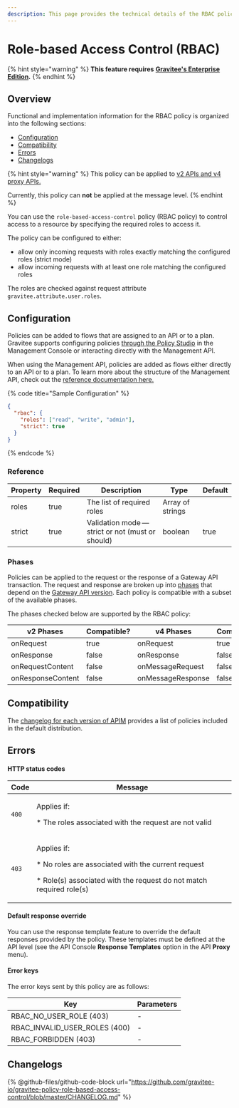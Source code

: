 ```yaml
---
description: This page provides the technical details of the RBAC policy
---
```


# Role-based Access Control (RBAC)

{% hint style="warning" %}
**This feature requires** [**Gravitee's Enterprise Edition**](../../overview/introduction-to-gravitee-api-management-apim/ee-vs-oss.md)**.**
{% endhint %}

## Overview

Functional and implementation information for the RBAC policy is organized into the following sections:

* [Configuration](role-based-access-control-rbac.md#configuration)
* [Compatibility](role-based-access-control-rbac.md#compatibility)
* [Errors](role-based-access-control-rbac.md#errors)
* [Changelogs](role-based-access-control-rbac.md#changelogs)

{% hint style="warning" %}
This policy can be applied to [v2 APIs and v4 proxy APIs.](../../overview/gravitee-api-definitions-and-execution-engines.md)

Currently, this policy can **not** be applied at the message level.
{% endhint %}

You can use the `role-based-access-control` policy (RBAC policy) to control access to a resource by specifying the required roles to access it.

The policy can be configured to either:

* allow only incoming requests with roles exactly matching the configured roles (strict mode)
* allow incoming requests with at least one role matching the configured roles

The roles are checked against request attribute `gravitee.attribute.user.roles`.

## Configuration

Policies can be added to flows that are assigned to an API or to a plan. Gravitee supports configuring policies [through the Policy Studio](../../guides/policy-design/) in the Management Console or interacting directly with the Management API.

When using the Management API, policies are added as flows either directly to an API or to a plan. To learn more about the structure of the Management API, check out the [reference documentation here.](../management-api-reference/)

{% code title="Sample Configuration" %}
```json
{
  "rbac": {
    "roles": ["read", "write", "admin"],
    "strict": true
  }
}
```
{% endcode %}

### Reference

<table><thead><tr><th>Property</th><th data-type="checkbox">Required</th><th>Description</th><th>Type</th><th>Default</th></tr></thead><tbody><tr><td>roles</td><td>true</td><td>The list of required roles</td><td>Array of strings</td><td></td></tr><tr><td>strict</td><td>true</td><td>Validation mode — strict or not (must or should)</td><td>boolean</td><td>true</td></tr></tbody></table>

### Phases

Policies can be applied to the request or the response of a Gateway API transaction. The request and response are broken up into [phases](broken-reference) that depend on the [Gateway API version](../../overview/gravitee-api-definitions-and-execution-engines.md). Each policy is compatible with a subset of the available phases.

The phases checked below are supported by the RBAC policy:

<table data-full-width="false"><thead><tr><th width="209">v2 Phases</th><th width="139" data-type="checkbox">Compatible?</th><th width="188.41136671177264">v4 Phases</th><th data-type="checkbox">Compatible?</th></tr></thead><tbody><tr><td>onRequest</td><td>true</td><td>onRequest</td><td>true</td></tr><tr><td>onResponse</td><td>false</td><td>onResponse</td><td>false</td></tr><tr><td>onRequestContent</td><td>false</td><td>onMessageRequest</td><td>false</td></tr><tr><td>onResponseContent</td><td>false</td><td>onMessageResponse</td><td>false</td></tr></tbody></table>

## Compatibility

The [changelog for each version of APIM](../../releases-and-changelog/changelog/) provides a list of policies included in the default distribution.&#x20;

## Errors

#### HTTP status codes

| Code  | Message                                                                                                                                               |
| ----- | ----------------------------------------------------------------------------------------------------------------------------------------------------- |
| `400` | <p>Applies if:</p><p>* The roles associated with the request are not valid</p>                                                                        |
| `403` | <p>Applies if:</p><p>* No roles are associated with the current request</p><p>* Role(s) associated with the request do not match required role(s)</p> |

#### Default response override

You can use the response template feature to override the default responses provided by the policy. These templates must be defined at the API level (see the API Console **Response Templates** option in the API **Proxy** menu).

#### Error keys

The error keys sent by this policy are as follows:

| Key                              | Parameters |
| -------------------------------- | ---------- |
| RBAC\_NO\_USER\_ROLE (403)       | -          |
| RBAC\_INVALID\_USER\_ROLES (400) | -          |
| RBAC\_FORBIDDEN (403)            | -          |

## Changelogs

{% @github-files/github-code-block url="https://github.com/gravitee-io/gravitee-policy-role-based-access-control/blob/master/CHANGELOG.md" %}
